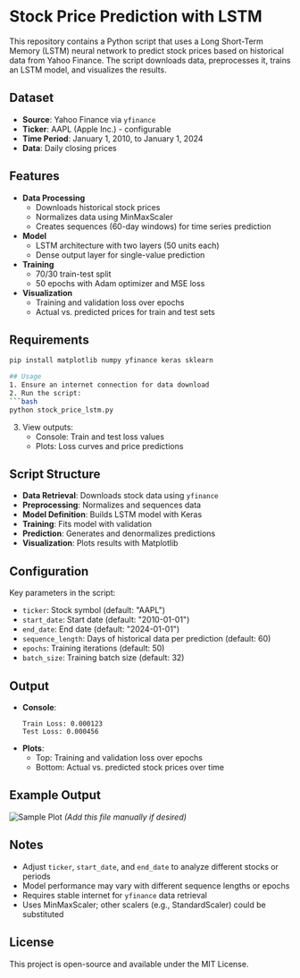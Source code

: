 # Stock Price Prediction with LSTM

This repository contains a Python script that uses a Long Short-Term Memory (LSTM) neural network to predict stock prices based on historical data from Yahoo Finance. The script downloads data, preprocesses it, trains an LSTM model, and visualizes the results.

## Dataset
- **Source**: Yahoo Finance via `yfinance`
- **Ticker**: AAPL (Apple Inc.) - configurable
- **Time Period**: January 1, 2010, to January 1, 2024
- **Data**: Daily closing prices

## Features
- **Data Processing**
  - Downloads historical stock prices
  - Normalizes data using MinMaxScaler
  - Creates sequences (60-day windows) for time series prediction
- **Model**
  - LSTM architecture with two layers (50 units each)
  - Dense output layer for single-value prediction
- **Training**
  - 70/30 train-test split
  - 50 epochs with Adam optimizer and MSE loss
- **Visualization**
  - Training and validation loss over epochs
  - Actual vs. predicted prices for train and test sets

## Requirements
```bash
pip install matplotlib numpy yfinance keras sklearn

## Usage
1. Ensure an internet connection for data download
2. Run the script:
```bash
python stock_price_lstm.py
```
3. View outputs:
   - Console: Train and test loss values
   - Plots: Loss curves and price predictions

## Script Structure
- **Data Retrieval**: Downloads stock data using `yfinance`
- **Preprocessing**: Normalizes and sequences data
- **Model Definition**: Builds LSTM model with Keras
- **Training**: Fits model with validation
- **Prediction**: Generates and denormalizes predictions
- **Visualization**: Plots results with Matplotlib

## Configuration
Key parameters in the script:
- `ticker`: Stock symbol (default: "AAPL")
- `start_date`: Start date (default: "2010-01-01")
- `end_date`: End date (default: "2024-01-01")
- `sequence_length`: Days of historical data per prediction (default: 60)
- `epochs`: Training iterations (default: 50)
- `batch_size`: Training batch size (default: 32)

## Output
- **Console**:
  ```
  Train Loss: 0.000123
  Test Loss: 0.000456
  ```
- **Plots**:
  - Top: Training and validation loss over epochs
  - Bottom: Actual vs. predicted stock prices over time

## Example Output
![Sample Plot](example_output.png) *(Add this file manually if desired)*

## Notes
- Adjust `ticker`, `start_date`, and `end_date` to analyze different stocks or periods
- Model performance may vary with different sequence lengths or epochs
- Requires stable internet for `yfinance` data retrieval
- Uses MinMaxScaler; other scalers (e.g., StandardScaler) could be substituted

## License
This project is open-source and available under the MIT License.
```
